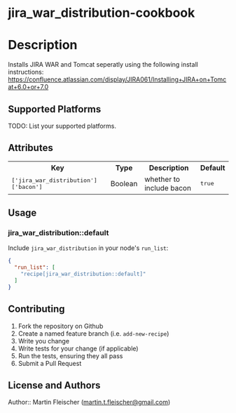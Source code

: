 # jira_war_distribution-cookbook

Description
===========

Installs JIRA WAR and Tomcat seperatly using the following install instructions: https://confluence.atlassian.com/display/JIRA061/Installing+JIRA+on+Tomcat+6.0+or+7.0

## Supported Platforms

TODO: List your supported platforms.

## Attributes

<table>
  <tr>
    <th>Key</th>
    <th>Type</th>
    <th>Description</th>
    <th>Default</th>
  </tr>
  <tr>
    <td><tt>['jira_war_distribution']['bacon']</tt></td>
    <td>Boolean</td>
    <td>whether to include bacon</td>
    <td><tt>true</tt></td>
  </tr>
</table>

## Usage

### jira_war_distribution::default

Include `jira_war_distribution` in your node's `run_list`:

```json
{
  "run_list": [
    "recipe[jira_war_distribution::default]"
  ]
}
```

## Contributing

1. Fork the repository on Github
2. Create a named feature branch (i.e. `add-new-recipe`)
3. Write you change
4. Write tests for your change (if applicable)
5. Run the tests, ensuring they all pass
6. Submit a Pull Request

## License and Authors

Author:: Martin Fleischer (<martin.t.fleischer@gmail.com>)
